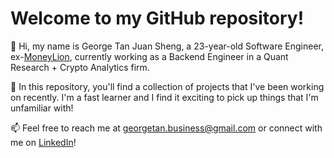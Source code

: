 # Welcome to my GitHub repository!
👋 Hi, my name is George Tan Juan Sheng, a 23-year-old Software Engineer, ex-[MoneyLion](https://www.moneylion.com/), currently working as a Backend Engineer in a Quant Research + Crypto Analytics firm.

💫 In this repository, you'll find a collection of projects that I've been working on recently. I'm a fast learner and I find it exciting to pick up things that I'm unfamiliar with!

📫 Feel free to reach me at georgetan.business@gmail.com or connect with me on [LinkedIn](https://www.linkedin.com/in/georgetanjs/)!

<!---
GeorgeTan615/GeorgeTan615 is a ✨ special ✨ repository because its `README.md` (this file) appears on your GitHub profile.
You can click the Preview link to take a look at your changes.
--->
